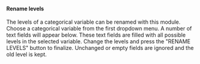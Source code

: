 <h4>Rename levels</h4>
The levels of a categorical variable can be renamed with this module. Choose a 
categorical variable from the first dropdown menu. A number of text fields will 
appear below. These text fields are filled with all possible levels in the 
selected variable. Change the levels and press the "RENAME LEVELS" button to 
finalize. Unchanged or empty fields are ignored and the old level is kept.

